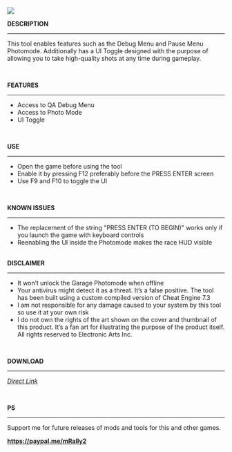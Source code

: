 <img src="https://public-files.gumroad.com/vuvwprb27wxaqsm6tu4edco24txr">
<div class="rich-text"><p><strong>DESCRIPTION</strong></p><hr><p>This tool enables features such as the Debug Menu and Pause Menu Photomode. Additionally has a UI Toggle designed with the purpose of allowing you to take high-quality shots at any time during gameplay.</p><p><br></p><p><strong>FEATURES</strong></p><hr><ul><li>Access to QA Debug Menu</li><li>Access to Photo Mode</li><li>UI Toggle</li></ul><p><br></p><p><strong>USE</strong></p><hr><ul><li>Open the game before using the tool</li><li>Enable it by pressing F12 preferably before the PRESS ENTER screen</li><li>Use F9 and F10 to toggle the UI</li></ul><p><br></p><p><strong>KNOWN ISSUES</strong></p><hr><ul><li>The replacement of the string "PRESS ENTER (TO BEGIN)" works only if you launch the game with keyboard controls</li><li>Reenabling the UI inside the Photomode makes the race HUD visible<br><br></li></ul><p><strong>DISCLAIMER</strong></p><hr><ul><li>It won’t unlock the Garage Photomode when offline</li><li>Your antivirus might detect it as a threat. It’s a false positive. The tool has been built using a custom compiled version of Cheat Engine 7.3</li><li>I am not responsible for any damage caused to your system by this tool so use it at your own risk</li><li>I do not own the rights of the art shown on the cover and thumbnail of this product. It’s a fan art for illustrating the purpose of the product itself. All rights reserved to Electronic Arts Inc.</li></ul><p><br></p><p><strong>DOWNLOAD</strong></p><hr><p><a target="_blank" rel="noopener noreferrer nofollow" href="https://mega.nz/file/shRlkSDK#wlzsQipJDBFOlHmSbZabEs4jKQnNTqTEB1HHFKKJpwg"><em>Direct Link</em></a><br></p><p><br></p><p><strong>PS</strong></p><hr><p>Support me for future releases of mods and tools for this and other games.</p><p><strong><a href="https://paypal.me/mRally2" target="_blank" rel="noopener noreferrer nofollow">https://paypal.me/mRally2</a></strong><br></p></div>
